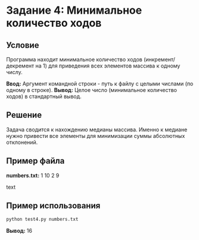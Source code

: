 # Задание 4: Минимальное количество ходов

## Условие

Программа находит минимальное количество ходов (инкремент/декремент на 1) для приведения всех элементов массива к одному числу.

**Ввод:** Аргумент командной строки - путь к файлу с целыми числами (по одному в строкe).
**Вывод:** Целое число (минимальное количество ходов) в стандартный вывод.

## Решение

Задача сводится к нахождению медианы массива. Именно к медиане нужно привести все элементы для минимизации суммы абсолютных отклонений.

## Пример файла

**numbers.txt:**
1
10
2
9

text

## Пример использования

```bash
python test4.py numbers.txt
```

**Вывод:** 16
